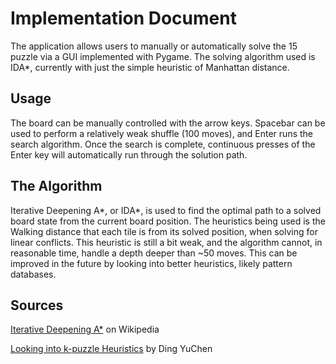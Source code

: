 # Implementation Document
The application allows users to manually or automatically solve the 15 puzzle via a GUI implemented with Pygame. The solving algorithm used is IDA*, currently with just the simple heuristic of Manhattan distance.

## Usage
The board can be manually controlled with the arrow keys. Spacebar can be used to perform a relatively weak shuffle (100 moves), and Enter runs the search algorithm. Once the search is complete, continuous presses of the Enter key will automatically run through the solution path.

## The Algorithm
Iterative Deepening A*, or IDA*, is used to find the optimal path to a solved board state from the current board position. The heuristics being used is the Walking distance that each tile is from its solved position, when solving for linear conflicts. This heuristic is still a bit weak, and the algorithm cannot, in reasonable time, handle a depth deeper than ~50 moves. This can be improved in the future by looking into better heuristics, likely pattern databases.

## Sources
[Iterative Deepening A*](https://en.wikipedia.org/wiki/Iterative_deepening_A*) on Wikipedia

[Looking into k-puzzle Heuristics](https://medium.com/swlh/looking-into-k-puzzle-heuristics-6189318eaca2) by Ding YuChen
